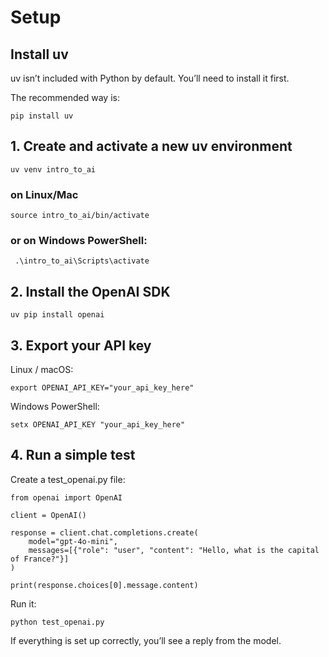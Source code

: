 # Setup 

## Install uv

uv isn’t included with Python by default. You’ll need to install it first.

The recommended way is:
```
pip install uv
```
## 1. Create and activate a new uv environment
```
uv venv intro_to_ai
```

### on Linux/Mac
```
source intro_to_ai/bin/activate   
```

### or on Windows PowerShell:
```
 .\intro_to_ai\Scripts\activate
```

## 2. Install the OpenAI SDK
```
uv pip install openai
```

## 3. Export your API key

Linux / macOS:
```
export OPENAI_API_KEY="your_api_key_here"
```

Windows PowerShell:
```
setx OPENAI_API_KEY "your_api_key_here"
```

## 4. Run a simple test

Create a test_openai.py file:

```
from openai import OpenAI

client = OpenAI()

response = client.chat.completions.create(
    model="gpt-4o-mini",
    messages=[{"role": "user", "content": "Hello, what is the capital of France?"}]
)

print(response.choices[0].message.content)
```

Run it:
```
python test_openai.py
```

If everything is set up correctly, you’ll see a reply from the model.
